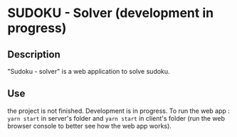 # SUDOKU - Solver (development in progress)

## Description

"Sudoku - solver" is a web application to solve sudoku.

## Use

the project is not finished. Development is in progress. To run the web app :
`yarn start` in server's folder and `yarn start` in client's folder (run the web browser console to better see how the web app works).
